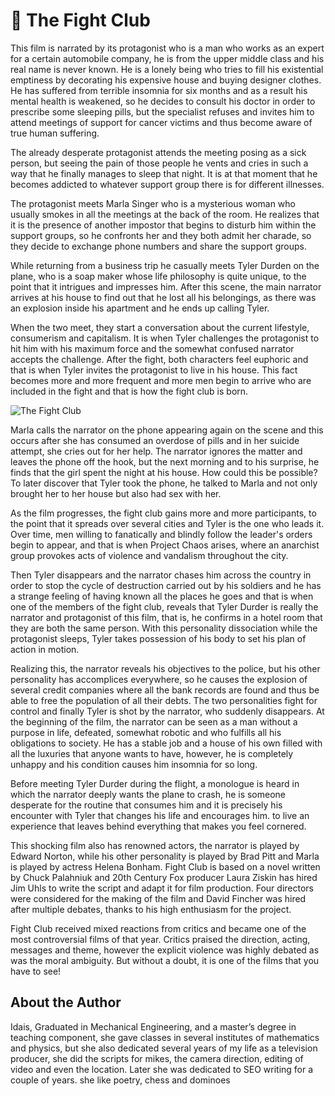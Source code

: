 # 🥊 The Fight Club

This film is narrated by its protagonist who is a man who works as an expert for a certain automobile company, he is from the upper middle class and his real name is never known. He is a lonely being who tries to fill his existential emptiness by decorating his expensive house and buying designer clothes. He has suffered from terrible insomnia for six months and as a result his mental health is weakened, so he decides to consult his doctor in order to prescribe some sleeping pills, but the specialist refuses and invites him to attend meetings of support for cancer victims and thus become aware of true human suffering.

The already desperate protagonist attends the meeting posing as a sick person, but seeing the pain of those people he vents and cries in such a way that he finally manages to sleep that night. It is at that moment that he becomes addicted to whatever support group there is for different illnesses.

The protagonist meets Marla Singer who is a mysterious woman who usually smokes in all the meetings at the back of the room. He realizes that it is the presence of another impostor that begins to disturb him within the support groups, so he confronts her and they both admit her charade, so they decide to exchange phone numbers and share the support groups.

While returning from a business trip he casually meets Tyler Durden on the plane, who is a soap maker whose life philosophy is quite unique, to the point that it intrigues and impresses him. After this scene, the main narrator arrives at his house to find out that he lost all his belongings, as there was an explosion inside his apartment and he ends up calling Tyler.

When the two meet, they start a conversation about the current lifestyle, consumerism and capitalism. It is when Tyler challenges the protagonist to hit him with his maximum force and the somewhat confused narrator accepts the challenge. After the fight, both characters feel euphoric and that is when Tyler invites the protagonist to live in his house. This fact becomes more and more frequent and more men begin to arrive who are included in the fight and that is how the fight club is born.

![The Fight Club](_static/images/the_fight_club/the_fight_club.png)

Marla calls the narrator on the phone appearing again on the scene and this occurs after she has consumed an overdose of pills and in her suicide attempt, she cries out for her help. The narrator ignores the matter and leaves the phone off the hook, but the next morning and to his surprise, he finds that the girl spent the night at his house. How could this be possible? To later discover that Tyler took the phone, he talked to Marla and not only brought her to her house but also had sex with her.

As the film progresses, the fight club gains more and more participants, to the point that it spreads over several cities and Tyler is the one who leads it. Over time, men willing to fanatically and blindly follow the leader's orders begin to appear, and that is when Project Chaos arises, where an anarchist group provokes acts of violence and vandalism throughout the city.

Then Tyler disappears and the narrator chases him across the country in order to stop the cycle of destruction carried out by his soldiers and he has a strange feeling of having known all the places he goes and that is when one of the members of the fight club, reveals that Tyler Durder is really the narrator and protagonist of this film, that is, he confirms in a hotel room that they are both the same person. With this personality dissociation while the protagonist sleeps, Tyler takes possession of his body to set his plan of action in motion.

Realizing this, the narrator reveals his objectives to the police, but his other personality has accomplices everywhere, so he causes the explosion of several credit companies where all the bank records are found and thus be able to free the population of all their debts. The two personalities fight for control and finally Tyler is shot by the narrator, who suddenly disappears.
At the beginning of the film, the narrator can be seen as a man without a purpose in life, defeated, somewhat robotic and who fulfills all his obligations to society. He has a stable job and a house of his own filled with all the luxuries that anyone wants to have, however, he is completely unhappy and his condition causes him insomnia for so long.

Before meeting Tyler Durder during the flight, a monologue is heard in which the narrator deeply wants the plane to crash, he is someone desperate for the routine that consumes him and it is precisely his encounter with Tyler that changes his life and encourages him. to live an experience that leaves behind everything that makes you feel cornered.

This shocking film also has renowned actors, the narrator is played by Edward Norton, while his other personality is played by Brad Pitt and Marla is played by actress Helena Bonham. Fight Club is based on a novel written by Chuck Palahniuk and 20th Century Fox producer Laura Ziskin has hired Jim Uhls to write the script and adapt it for film production. Four directors were considered for the making of the film and David Fincher was hired after multiple debates, thanks to his high enthusiasm for the project.

Fight Club received mixed reactions from critics and became one of the most controversial films of that year. Critics praised the direction, acting, messages and theme, however the explicit violence was highly debated as was the moral ambiguity. But without a doubt, it is one of the films that you have to see!

## About the Author

Idais, Graduated in Mechanical Engineering, and a master’s degree in teaching component, she gave classes in several institutes of mathematics and physics, but she also dedicated several years of my life as a television producer, she did the scripts for mikes, the camera direction, editing of video and even the location. Later she was dedicated to SEO writing for a couple of years. she like poetry, chess and dominoes
